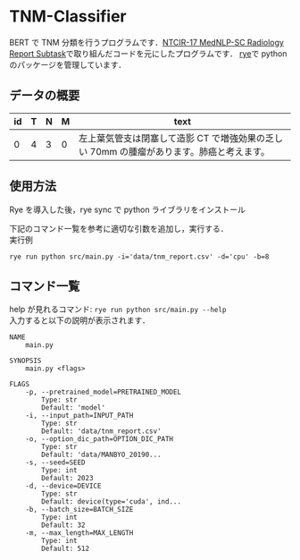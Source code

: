 # TNM-Classifier

BERT で TNM 分類を行うプログラムです．[NTCIR-17 MedNLP-SC Radiology Report Subtask](https://repository.nii.ac.jp/records/2001285)で取り組んだコードを元にしたプログラムです．
[rye](https://rye.astral.sh/guide/installation/)で python のパッケージを管理しています．

## データの概要

| id  | T   | N   | M   | text                                                                                     |
| --- | --- | --- | --- | ---------------------------------------------------------------------------------------- |
| 0   | 4   | 3   | 0   | 左上葉気管支は閉塞して造影 CT で増強効果の乏しい 70mm の腫瘤があります。肺癌と考えます。 |

## 使用方法

Rye を導入した後，rye sync で python ライブラリをインストール<br>

下記のコマンド一覧を参考に適切な引数を追加し，実行する．<br>
実行例

```
rye run python src/main.py -i='data/tnm_report.csv' -d='cpu' -b=8
```

## コマンド一覧

help が見れるコマンド: `rye run python src/main.py --help` <br>
入力すると以下の説明が表示されます．

```
NAME
    main.py

SYNOPSIS
    main.py <flags>

FLAGS
    -p, --pretrained_model=PRETRAINED_MODEL
        Type: str
        Default: 'model'
    -i, --input_path=INPUT_PATH
        Type: str
        Default: 'data/tnm_report.csv'
    -o, --option_dic_path=OPTION_DIC_PATH
        Type: str
        Default: 'data/MANBYO_20190...
    -s, --seed=SEED
        Type: int
        Default: 2023
    -d, --device=DEVICE
        Type: str
        Default: device(type='cuda', ind...
    -b, --batch_size=BATCH_SIZE
        Type: int
        Default: 32
    -m, --max_length=MAX_LENGTH
        Type: int
        Default: 512
```
